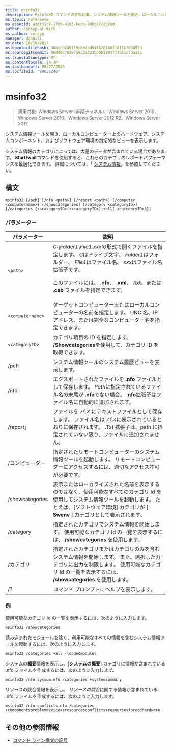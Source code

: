 ```yaml
---
title: msinfo32
description: Msinfo32 コマンドの参照記事。システム情報ツールを開き、ローカルコンピューター上のハードウェア、システムコンポーネント、およびソフトウェア環境の包括的なビューを表示します。
ms.topic: reference
ms.assetid: a38f31d7-1766-4103-becc-9d0b87c2826d
author: coreyp-at-msft
ms.author: coreyp
manager: dongill
ms.date: 10/16/2017
ms.openlocfilehash: 30a1cdc45ff9c6efad94f620148ffdf1bf00492d
ms.sourcegitcommit: 96d46c702e7a9c3a321bbbb5284f73911c7baa3c
ms.translationtype: MT
ms.contentlocale: ja-JP
ms.lasthandoff: 08/27/2020
ms.locfileid: "89025246"
---
```

# <a name="msinfo32"></a>msinfo32

> 適用対象: Windows Server (半期チャネル)、Windows Server 2019、Windows Server 2016、Windows Server 2012 R2、Windows Server 2012

システム情報ツールを開き、ローカルコンピューター上のハードウェア、システムコンポーネント、およびソフトウェア環境の包括的なビューを表示します。

システム情報のカテゴリによっては、大量のデータが含まれている場合があります。 **Start/wait**コマンドを使用すると、これらのカテゴリのレポートパフォーマンスを最適化できます。 詳細については、「 [システム情報](/previous-versions/windows/it-pro/windows-server-2003/cc783305(v=ws.10))」を参照してください。

## <a name="syntax"></a>構文

```
msinfo32 [/pch] [/nfo <path>] [/report <path>] [/computer <computername>] [/showcategories] [/category <categoryID>] [/categories {+<categoryID>(+<categoryID>)|+all(-<categoryID>)}]
```

### <a name="parameters"></a>パラメーター

| パラメーター | 説明 |
| --------- | ----------- |
| `<path>` | *C:\Folder1\File1.xxx*の形式で開くファイルを指定します。 *C*はドライブ文字、 *Folder1*はフォルダー、 *File1*はファイル名、 *xxx*はファイル名拡張子です。<p>このファイルには、 **.nfo**、 **.xml**、 **.txt**、または **.cab** ファイルを指定できます。 |
| `<computername>` | ターゲットコンピューターまたはローカルコンピューターの名前を指定します。 UNC 名、IP アドレス、または完全なコンピューター名を指定できます。 |
| `<categoryID>` | カテゴリ項目の ID を指定します。 **/Showcategories**を使用して、カテゴリ ID を取得できます。 |
| /pch | システム情報ツールのシステム履歴ビューを表示します。 |
| /nfo | エクスポートされたファイルを **.nfo** ファイルとして保存します。 *Path*に指定されているファイル名の末尾が **.nfo**でない場合、 **.nfo**拡張子はファイル名に自動的に追加されます。 |
| /report」 | ファイルを *パス* にテキストファイルとして保存します。 ファイル名は *パス*に表示されているとおりに保存されます。 .Txt 拡張子は、path に指定されていない限り、ファイルに追加されません。 |
| /コンピューター | 指定されたリモートコンピューターのシステム情報ツールを起動します。 リモートコンピューターにアクセスするには、適切なアクセス許可が必要です。 |
| /showcategories | 表示またはローカライズされた名前を表示するのではなく、使用可能なすべてのカテゴリ Id を使用してシステム情報ツールを起動します。 たとえば、[ソフトウェア環境] カテゴリが [ **Swenv** ] カテゴリとして表示されます。 |
| /category | 指定されたカテゴリでシステム情報を開始します。 使用可能なカテゴリ Id の一覧を表示するには、 **/showcategories** を使用します。 |
| /カテゴリ | 指定されたカテゴリまたはカテゴリのみを含むシステム情報を開始します。 また、選択したカテゴリに出力を制限します。 使用可能なカテゴリ Id の一覧を表示するには、 **/showcategories** を使用します。 |
| /? | コマンド プロンプトにヘルプを表示します。 |

### <a name="examples"></a>例

使用可能なカテゴリ Id の一覧を表示するには、次のように入力します。

```
msinfo32 /showcategories
```

読み込まれたモジュールを除く、利用可能なすべての情報を含むシステム情報ツールを起動するには、次のように入力します。

```
msinfo32 /categories +all -loadedmodules
```

システムの**概要**情報を表示し、[**システムの概要**] カテゴリに情報が含まれている .nfo ファイルを作成するには、次のように入力し*ます。*

```
msinfo32 /nfo syssum.nfo /categories +systemsummary
```

リソースの競合情報を表示し、 *リソースの競合*に関する情報が含まれている .nfo ファイルを作成するには、次のように入力します。

```
msinfo32 /nfo conflicts.nfo /categories +componentsproblemdevices+resourcesconflicts+resourcesforcedhardware
```

## <a name="additional-references"></a>その他の参照情報

- [コマンド ライン構文の記号](command-line-syntax-key.md)
